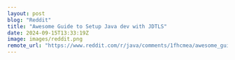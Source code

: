 ```yaml
---
layout: post
blog: "Reddit"
title: "Awesome Guide to Setup Java dev with JDTLS"
date: 2024-09-15T13:33:19Z
image: images/reddit.png
remote_url: "https://www.reddit.com/r/java/comments/1fhcmea/awesome_guide_to_setup_java_dev_with_jdtls/"
---
```

